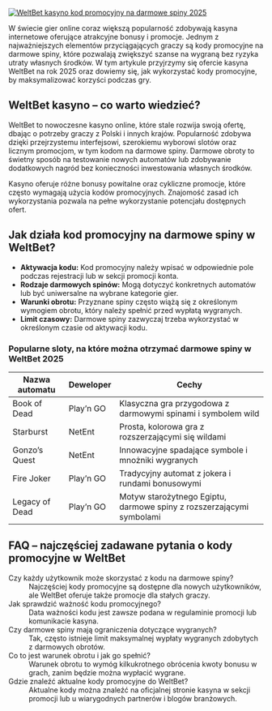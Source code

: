 [![WeltBet kasyno kod promocyjny na darmowe spiny 2025](https://123-caf.pages.dev/gitsignup.png)](https://vrmoo.ru/Bt82HjjY)

<div>W świecie gier online coraz większą popularność zdobywają kasyna internetowe oferujące atrakcyjne bonusy i promocje. Jednym z najważniejszych elementów przyciągających graczy są kody promocyjne na darmowe spiny, które pozwalają zwiększyć szanse na wygraną bez ryzyka utraty własnych środków. W tym artykule przyjrzymy się ofercie kasyna WeltBet na rok 2025 oraz dowiemy się, jak wykorzystać kody promocyjne, by maksymalizować korzyści podczas gry.</div>  <h2>WeltBet kasyno – co warto wiedzieć?</h2> <p>WeltBet to nowoczesne kasyno online, które stale rozwija swoją ofertę, dbając o potrzeby graczy z Polski i innych krajów. Popularność zdobywa dzięki przejrzystemu interfejsowi, szerokiemu wyborowi slotów oraz licznym promocjom, w tym kodom na darmowe spiny. Darmowe obroty to świetny sposób na testowanie nowych automatów lub zdobywanie dodatkowych nagród bez konieczności inwestowania własnych środków.</p> <p>Kasyno oferuje różne bonusy powitalne oraz cykliczne promocje, które często wymagają użycia kodów promocyjnych. Znajomość zasad ich wykorzystania pozwala na pełne wykorzystanie potencjału dostępnych ofert.</p>  <h2>Jak działa kod promocyjny na darmowe spiny w WeltBet?</h2> <ul>   <li><strong>Aktywacja kodu:</strong> Kod promocyjny należy wpisać w odpowiednie pole podczas rejestracji lub w sekcji promocji konta.</li>   <li><strong>Rodzaje darmowych spinów:</strong> Mogą dotyczyć konkretnych automatów lub być uniwersalne na wybrane kategorie gier.</li>   <li><strong>Warunki obrotu:</strong> Przyznane spiny często wiążą się z określonym wymogiem obrotu, który należy spełnić przed wypłatą wygranych.</li>   <li><strong>Limit czasowy:</strong> Darmowe spiny zazwyczaj trzeba wykorzystać w określonym czasie od aktywacji kodu.</li> </ul>  <h3>Popularne sloty, na które można otrzymać darmowe spiny w WeltBet 2025</h3> <table>   <thead>     <tr>       <th>Nazwa automatu</th>       <th>Deweloper</th>       <th>Cechy</th>     </tr>   </thead>   <tbody>     <tr>       <td>Book of Dead</td>       <td>Play’n GO</td>       <td>Klasyczna gra przygodowa z darmowymi spinami i symbolem wild</td>     </tr>     <tr>       <td>Starburst</td>       <td>NetEnt</td>       <td>Prosta, kolorowa gra z rozszerzającymi się wildami</td>     </tr>     <tr>       <td>Gonzo’s Quest</td>       <td>NetEnt</td>       <td>Innowacyjne spadające symbole i mnożniki wygranych</td>     </tr>     <tr>       <td>Fire Joker</td>       <td>Play’n GO</td>       <td>Tradycyjny automat z jokera i rundami bonusowymi</td>     </tr>     <tr>       <td>Legacy of Dead</td>       <td>Play’n GO</td>       <td>Motyw starożytnego Egiptu, darmowe spiny z rozszerzającymi symbolami</td>     </tr>   </tbody> </table>  <h2>FAQ – najczęściej zadawane pytania o kody promocyjne w WeltBet</h2> <dl>   <dt>Czy każdy użytkownik może skorzystać z kodu na darmowe spiny?</dt>   <dd>Najczęściej kody promocyjne są dostępne dla nowych użytkowników, ale WeltBet oferuje także promocje dla stałych graczy.</dd>    <dt>Jak sprawdzić ważność kodu promocyjnego?</dt>   <dd>Data ważności kodu jest zawsze podana w regulaminie promocji lub komunikacie kasyna.</dd>    <dt>Czy darmowe spiny mają ograniczenia dotyczące wygranych?</dt>   <dd>Tak, często istnieje limit maksymalnej wypłaty wygranych zdobytych z darmowych obrotów.</dd>    <dt>Co to jest warunek obrotu i jak go spełnić?</dt>   <dd>Warunek obrotu to wymóg kilkukrotnego obrócenia kwoty bonusu w grach, zanim będzie można wypłacić wygrane.</dd>    <dt>Gdzie znaleźć aktualne kody promocyjne do WeltBet?</dt>   <dd>Aktualne kody można znaleźć na oficjalnej stronie kasyna w sekcji promocji lub u wiarygodnych partnerów i blogów branżowych.</dd> </dl> </div>